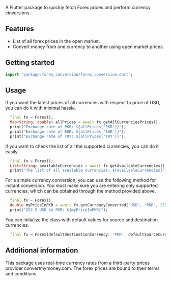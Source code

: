 A Flutter package to quickly fetch Forex prices and perform currency cinversions.

## Features

 - List of all forex prices in the open market.
 - Convert money from one currency to another using open market prices.

## Getting started

```dart
import 'package:forex_conversion/forex_conversion.dart';
```

## Usage


If you want the latest prices of all currencies with respect to price of USD, you can do it with minimal hassle.

```dart
  final fx = Forex();
  Map<String, double> allPrices = await fx.getAllCurrenciesPrices();
  print("Exchange rate of PKR: ${allPrices['PKR']}");
  print("Exchange rate of EUR: ${allPrices['EUR']}");
  print("Exchange rate of TRY: ${allPrices['TRY']}");
```

If you want to check the list of all the supported currencies, you can do it easily.

```dart
  final fx = Forex();
  List<String> availableCurrencies = await fx.getAvailableCurrencies();
  print("The list of all available currencies: ${availableCurrencies}");
```

For a simple currency conversion, you can use the following method for instant conversion. You must make sure you are entering only supported currencies, which can be obtained through the method provided above.

```dart
  final fx = Forex();
  double myPriceInPKR = await fx.getCurrencyConverted("USD", "PKR", 252.5);
  print("252.5 USD in PKR: ${myPriceInPKR}");
```

You can initialize the class with default values for source and destination currencies.

```dart
  final fx = Forex(defaultDestinationCurrency: 'PKR', defaultSourceCurrency: 'EUR');
```

## Additional information

This package uses real-time currency rates from a third-party prices provider convertmymoney.com. The forex prices are bound to their terms and conditions.
